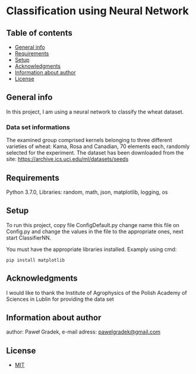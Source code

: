 # Classification using Neural Network

## Table of contents
* [General info](#general-info)
* [Requirements](#requirements)
* [Setup](#setup)
* [Acknowledgments](#acknowledgments)
* [Information about author](#information-about-author)
* [License](#license)


## General info
In this project, I am using a neural network to classify the wheat dataset.


### Data set informations
The examined group comprised kernels belonging to three different varieties of wheat: Kama, Rosa and Canadian, 70 elements each, randomly selected for the experiment. The dataset has been downloaded from the site: https://archive.ics.uci.edu/ml/datasets/seeds


## Requirements
Python 3.7.0,
Libraries: random, math, json, matplotlib, logging, os


## Setup
To run this project, copy file ConfigDefault.py change name this file on Config.py and change the values in the file to the appropriate ones, next start ClassifierNN.


You must have the appropriate libraries installed. Examply using cmd:

```
pip install matplotlib
```

## Acknowledgments
I would like to thank the Institute of Agrophysics of the Polish Academy of Sciences in Lublin for providing the data set


## Information about author
author: Paweł Gradek,
e-mail adress: pawelgradek@gmail.com


## License
* [MIT](LICENSE.md)
